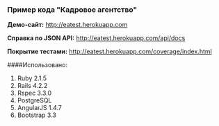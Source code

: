 ### Пример кода "Кадровое агентство"

**Демо-сайт:** http://eatest.herokuapp.com

**Справка по JSON API:** http://eatest.herokuapp.com/api/docs

**Покрытие тестами:** http://eatest.herokuapp.com/coverage/index.html


####Использовано: 
1. Ruby 2.1.5
2. Rails 4.2.2
3. Rspec 3.3.0
4. PostgreSQL
5. AngularJS 1.4.7
6. Bootstrap 3.3
